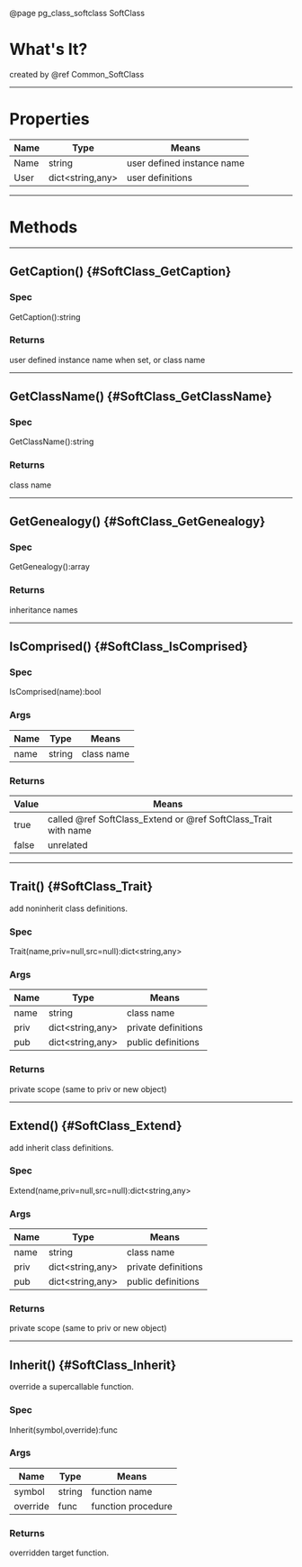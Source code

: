 ﻿@page pg_class_softclass SoftClass

# What's It?

created by @ref Common_SoftClass

-----
# Properties

| Name | Type | Means |
|------|------|-------|
| Name | string | user defined instance name |
| User | dict<string,any> | user definitions |

-----
# Methods

-----
## GetCaption() {#SoftClass_GetCaption}

### Spec

GetCaption():string

### Returns

user defined instance name when set, or class name

-----
## GetClassName() {#SoftClass_GetClassName}

### Spec

GetClassName():string

### Returns

class name

-----
## GetGenealogy() {#SoftClass_GetGenealogy}

### Spec

GetGenealogy():array

### Returns

inheritance names

-----
## IsComprised() {#SoftClass_IsComprised}

### Spec

IsComprised(name):bool

### Args

| Name | Type | Means |
|------|------|-------|
| name | string | class name |

### Returns

| Value | Means |
|-------|-------|
| true | called @ref SoftClass_Extend or @ref SoftClass_Trait with name |
| false | unrelated |

-----
## Trait() {#SoftClass_Trait}

add noninherit class definitions.  

### Spec

Trait(name,priv=null,src=null):dict<string,any>

### Args

| Name | Type | Means |
|------|------|-------|
| name | string | class name |
| priv | dict<string,any> | private definitions |
| pub | dict<string,any> | public definitions |

### Returns

private scope (same to priv or new object)

-----
## Extend() {#SoftClass_Extend}

add inherit class definitions.  

### Spec

Extend(name,priv=null,src=null):dict<string,any>

### Args

| Name | Type | Means |
|------|------|-------|
| name | string | class name |
| priv | dict<string,any> | private definitions |
| pub | dict<string,any> | public definitions |

### Returns

private scope (same to priv or new object)

-----
## Inherit() {#SoftClass_Inherit}

override a supercallable function.  

### Spec

Inherit(symbol,override):func

### Args

| Name | Type | Means |
|------|------|-------|
| symbol | string | function name |
| override | func | function procedure |

### Returns

overridden target function.  
